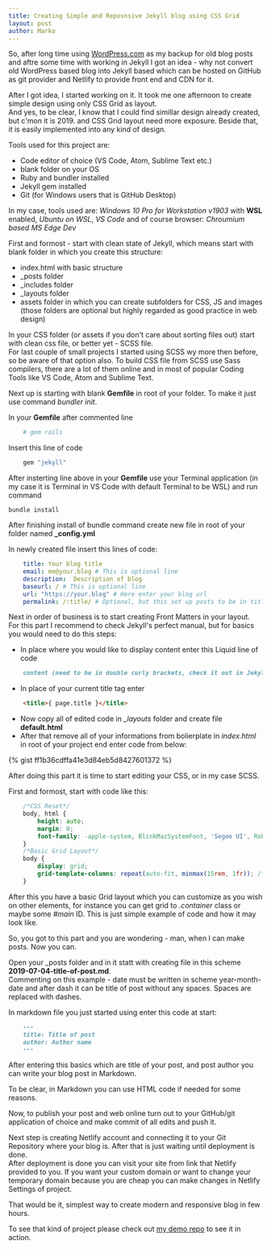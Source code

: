 ```yaml
---
title: Creating Simple and Reposnsive Jekyll blog using CSS Grid
layout: post
author: Marko
---
```

So, after long time using [WordPress.com](https://wordpress.com) as my backup for old blog posts and aftre some time with working in Jekyll I got an idea - why not convert old WordPress based blog into Jekyll based which can be hosted on GitHub as git provider and Netlify to provide front end and CDN for it.

After I got idea, I started working on it. It took me one afternoon to create simple design using only CSS Grid as layout.  
And yes, to be clear, I know that I could find simillar design already created, but c'mon it is 2019. and CSS Grid layout need more exposure. Beside that, it is easily implemented into any kind of design.

Tools used for this project are:

* Code editor of choice (VS Code, Atom, Sublime Text etc.)
* blank folder on your OS
* Ruby and bundler installed
* Jekyll gem installed
* Git (for Windows users that is GitHub Desktop)

In my case, tools used are: *Windows 10 Pro for Workstation v1903* with **WSL** enabled, *Ubuntu on WSL*, *VS Code* and of course browser: *Chroumium based MS Edge Dev*

First and formost - start with clean state of Jekyll, which means start with blank folder in which you create this structure:

* index.html with basic structure
* _posts folder
* _includes folder
* _layouts folder
* assets folder in which you can create subfolders for CSS, JS and images (those folders are optional but highly regarded as good practice in web design)

In your CSS folder (or assets if you don't care about sorting files out) start with clean css file, or better yet - SCSS file.  
For last couple of small projects I started using SCSS wy more then before, so be aware of that option also. To build CSS file from SCSS use Sass compilers, there are a lot of them online and in most of popular Coding Tools like VS Code, Atom and Sublime Text.

Next up is starting with blank **Gemfile** in root of your folder. To make it just use command *bundler init*.

In your **Gemfile** after commented line
```rb
    # gem rails
```
Insert this line of code
```rb
    gem "jekyll"
```
After insterting line above in your **Gemfile** use your Terminal application (in my case it is Terminal in VS Code with default Terminal to be WSL) and run command

    bundle install

After finishing install of bundle command create new file in root of your folder named **_config.yml**

In newly created file insert this lines of code:
``` yml
    title: Your blog title
    email: me@your.blog # This is optional line
    description:  Description of blog
    baseurl: / # This is optional line
    url: "https://your.blog" # Here enter your blog url
    permalink: /:title/ # Optional, but this set up posts to be in title format for permalink so you don't need to enter it manaully in Front Matters
```

Next in order of business is to start creating Front Matters in your layout.  
For this part I recommend to check Jekyll's perfect manual, but for basics you would need to do this steps:

* In place where you would like to display content enter this Liquid line of code
  
```md
    content (need to be in double curly brackets, check it out in Jekyll docs)
``` 

* In place of your current title tag enter
```html
    <title>{ page.title }</title>
```
* Now copy all of edited code in *_layouts* folder and create file **default.html**
* After that remove all of your informations from bolierplate in *index.html* in root of your project end enter code from below:

{% gist ff1b36cdffa41e3d84eb5d8427601372 %}

After doing this part it is time to start editing your CSS, or in my case SCSS.

First and formost, start with code like this:

```css
    /*CSS Reset*/
    body, html {
        height: auto;
        margin: 0;
        font-family: -apple-system, BlinkMacSystemFont, 'Segoe UI', Roboto, Oxygen, Ubuntu, Cantarell, 'Open Sans', 'Helvetica Neue', sans-serif;
    }
    /*Basic Grid Layout*/
    body {
        display: grid;
        grid-template-columns: repeat(auto-fit, minmax(15rem, 1fr)); /*Change min value to which you want it to be, can be in rem, em, vw etc.*/
    }
```

After this you have a basic Grid layout which you can customize as you wish on other elements, for instance you can get grid to *.container* class or maybe some *#main* ID. This is just simple example of code and how it may look like.

So, you got to this part and you are wondering - man, when I can make posts. Now you can.

Open your _posts folder and in it statt with creating file in this scheme **2019-07-04-title-of-post.md**.  
Commenting on this example - date must be written in scheme year-month-date and after dash it can be title of post without any spaces. Spaces are replaced with dashes.

In markdown file you just started using enter this code at start:
```md
    ---
    title: Title of post
    author: Author name
    ---
```

After entering this basics which are title of your post, and post author you can write your blog post in Markdown.

To be clear, in Markdown you can use HTML code if needed for some reasons.

Now, to publish your post and web online turn out to your GitHub/git application of choice and make commit of all edits and push it.

Next step is creating Netlify account and connecting it to your Git Repository where your blog is. After that is just waiting until deployment is done.  
After deployment is done you can visit your site from link that Netlify provided to you. If you want your custom domain or want to change your temporary domain because you are cheap you can make changes in Netlify Settings of project.

That would be it, simplest way to create modern and responsive blog in few hours.

To see that kind of project please check out [my demo repo](https://github.com/idzan/markoidzan.github.io) to see it in action.